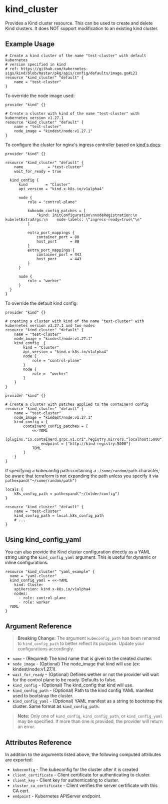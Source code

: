 # kind_cluster

Provides a Kind cluster resource. This can be used to create and delete Kind
clusters. It does NOT support modification to an existing kind cluster.

## Example Usage

```hcl
# Create a kind cluster of the name "test-cluster" with default kubernetes
# version specified in kind
# ref: https://github.com/kubernetes-sigs/kind/blob/master/pkg/apis/config/defaults/image.go#L21
resource "kind_cluster" "default" {
    name = "test-cluster"
}
```

To override the node image used:

```hcl
provider "kind" {}

# Create a cluster with kind of the name "test-cluster" with kubernetes version v1.27.1
resource "kind_cluster" "default" {
    name = "test-cluster"
    node_image = "kindest/node:v1.27.1"
}
```

To configure the cluster for nginx's ingress controller based on [kind's docs](https://kind.sigs.k8s.io/docs/user/ingress/):

```hcl
provider "kind" {}

resource "kind_cluster" "default" {
    name           = "test-cluster"
    wait_for_ready = true

  kind_config {
      kind        = "Cluster"
      api_version = "kind.x-k8s.io/v1alpha4"

      node {
          role = "control-plane"

          kubeadm_config_patches = [
              "kind: InitConfiguration\nnodeRegistration:\n  kubeletExtraArgs:\n    node-labels: \"ingress-ready=true\"\n"
          ]

          extra_port_mappings {
              container_port = 80
              host_port      = 80
          }
          extra_port_mappings {
              container_port = 443
              host_port      = 443
          }
      }

      node {
          role = "worker"
      }
  }
}
```

To override the default kind config:

```hcl
provider "kind" {}

# creating a cluster with kind of the name "test-cluster" with kubernetes version v1.27.1 and two nodes
resource "kind_cluster" "default" {
    name = "test-cluster"
    node_image = "kindest/node:v1.27.1"
    kind_config  {
        kind = "Cluster"
        api_version = "kind.x-k8s.io/v1alpha4"
        node {
            role = "control-plane"
        }
        node {
            role =  "worker"
        }
    }
}
```


```hcl
provider "kind" {}

# Create a cluster with patches applied to the containerd config
resource "kind_cluster" "default" {
    name = "test-cluster"
    node_image = "kindest/node:v1.27.1"
    kind_config = {
        containerd_config_patches = [
            <<-TOML
            [plugins."io.containerd.grpc.v1.cri".registry.mirrors."localhost:5000"]
                endpoint = ["http://kind-registry:5000"]
            TOML
        ]
    }
}
```

If specifying a kubeconfig path containing a `~/some/random/path` character, be aware that terraform is not expanding the path unless you specify it via `pathexpand("~/some/random/path")`

```hcl
locals {
    k8s_config_path = pathexpand("~/folder/config")
}

resource "kind_cluster" "default" {
    name = "test-cluster"
    kind_config_path = local.k8s_config_path
    # ...
}
```

## Using kind_config_yaml

You can also provide the Kind cluster configuration directly as a YAML string using the `kind_config_yaml` argument. This is useful for dynamic or inline configurations.

```hcl
resource "kind_cluster" "yaml_example" {
  name = "yaml-cluster"
  kind_config_yaml = <<-YAML
    kind: Cluster
    apiVersion: kind.x-k8s.io/v1alpha4
    nodes:
      - role: control-plane
      - role: worker
  YAML
}
```

## Argument Reference

> **Breaking Change:** The argument `kubeconfig_path` has been renamed to `kind_config_path` to better reflect its purpose. Update your configurations accordingly.

* `name` - (Required) The kind name that is given to the created cluster.
* `node_image` - (Optional) The node_image that kind will use (ex: kindest/node:v1.27.1).
* `wait_for_ready` - (Optional) Defines wether or not the provider will wait for the control plane to be ready. Defaults to false.
* `kind_config` - (Optional) The kind_config that kind will use.
* `kind_config_path` - (Optional) Path to the kind config YAML manifest used to bootstrap the cluster.
* `kind_config_yaml` - (Optional) YAML manifest as a string to bootstrap the cluster. Same format as `kind_config_path`.

> **Note:** Only one of `kind_config`, `kind_config_path`, or `kind_config_yaml` may be specified. If more than one is provided, the provider will return an error.

## Attributes Reference

In addition to the arguments listed above, the following computed attributes are
exported:

* `kubeconfig` - The kubeconfig for the cluster after it is created
* `client_certificate` - Client certificate for authenticating to cluster.
* `client_key` - Client key for authenticating to cluster.
* `cluster_ca_certificate` - Client verifies the server certificate with this CA cert.
* `endpoint` - Kubernetes APIServer endpoint.
